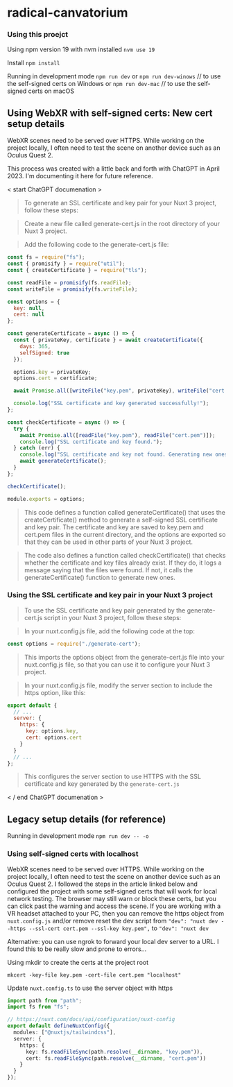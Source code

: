 # radical-canvatorium

### Using this proejct

Using npm version 19 with nvm installed
`nvm use 19`

Install
`npm install`

Running in development mode
`npm run dev`
or
`npm run dev-winows` // to use the self-signed certs on Windows
or
`npm run dev-mac` // to use the self-signed certs on macOS

## Using WebXR with self-signed certs: New cert setup details

WebXR scenes need to be served over HTTPS. While working on the project locally, I often need to test the scene on another device such as an Oculus Quest 2.

This process was created with a little back and forth with ChatGPT in April 2023. I'm documenting it here for future reference.

< start ChatGPT documenation >

> To generate an SSL certificate and key pair for your Nuxt 3 project, follow these steps:

> Create a new file called generate-cert.js in the root directory of your Nuxt 3 project.

> Add the following code to the generate-cert.js file:

```js
const fs = require("fs");
const { promisify } = require("util");
const { createCertificate } = require("tls");

const readFile = promisify(fs.readFile);
const writeFile = promisify(fs.writeFile);

const options = {
  key: null,
  cert: null
};

const generateCertificate = async () => {
  const { privateKey, certificate } = await createCertificate({
    days: 365,
    selfSigned: true
  });

  options.key = privateKey;
  options.cert = certificate;

  await Promise.all([writeFile("key.pem", privateKey), writeFile("cert.pem", certificate)]);

  console.log("SSL certificate and key generated successfully!");
};

const checkCertificate = async () => {
  try {
    await Promise.all([readFile("key.pem"), readFile("cert.pem")]);
    console.log("SSL certificate and key found.");
  } catch (err) {
    console.log("SSL certificate and key not found. Generating new ones...");
    await generateCertificate();
  }
};

checkCertificate();

module.exports = options;
```

> This code defines a function called generateCertificate() that uses the createCertificate() method to generate a self-signed SSL certificate and key pair. The certificate and key are saved to key.pem and cert.pem files in the current directory, and the options are exported so that they can be used in other parts of your Nuxt 3 project.

> The code also defines a function called checkCertificate() that checks whether the certificate and key files already exist. If they do, it logs a message saying that the files were found. If not, it calls the generateCertificate() function to generate new ones.

### Using the SSL certificate and key pair in your Nuxt 3 project

> To use the SSL certificate and key pair generated by the generate-cert.js script in your Nuxt 3 project, follow these steps:

> In your nuxt.config.js file, add the following code at the top:

```js
const options = require("./generate-cert");
```

> This imports the options object from the generate-cert.js file into your nuxt.config.js file, so that you can use it to configure your Nuxt 3 project.

> In your nuxt.config.js file, modify the server section to include the https option, like this:

```js
export default {
  // ...
  server: {
    https: {
      key: options.key,
      cert: options.cert
    }
  }
  // ...
};
```

> This configures the server section to use HTTPS with the SSL certificate and key generated by the `generate-cert.js`

< / end ChatGPT documenation >

## Legacy setup details (for reference)

Running in development mode
`npm run dev -- -o`

### Using self-signed certs with localhost

WebXR scenes need to be served over HTTPS. While working on the project locally, I often need to test the scene on another device such as an Oculus Quest 2. I followed the steps in the article linked below and configured the project with some self-signed certs that will work for local network testing. The browser may still warn or block these certs, but you can click past the warning and access the scene. If you are working with a VR headset attached to your PC, then you can remove the https object from `nuxt.config.js` and/or remove reset the dev script from `"dev": "nuxt dev --https --ssl-cert cert.pem --ssl-key key.pem",` to `"dev": "nuxt dev`

Alternative: you can use ngrok to forward your local dev server to a URL. I found this to be really slow and prone to errors...

Using mkdir to create the certs at the project root

```
mkcert -key-file key.pem -cert-file cert.pem "localhost"
```

Update `nuxt.config.ts` to use the server object with https

```ts
import path from "path";
import fs from "fs";

// https://nuxt.com/docs/api/configuration/nuxt-config
export default defineNuxtConfig({
  modules: ["@nuxtjs/tailwindcss"],
  server: {
    https: {
      key: fs.readFileSync(path.resolve(__dirname, "key.pem")),
      cert: fs.readFileSync(path.resolve(__dirname, "cert.pem"))
    }
  }
});
```
